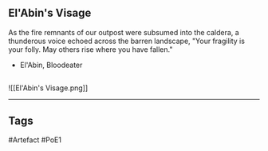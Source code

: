 ## El'Abin's Visage
As the fire remnants of our outpost were subsumed into the caldera,
a thunderous voice echoed across the barren landscape,
"Your fragility is your folly. May others rise where you have fallen."
- El'Abin, Bloodeater
##
![[El'Abin's Visage.png]]

---
## Tags
#Artefact
#PoE1